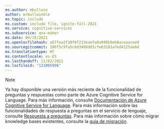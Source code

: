 ```yaml
---
ms.author: mbullwin
author: mrbullwinkle
ms.topic: include
ms.custom: include file, ignite-fall-2021
ms.service: cognitive-services
ms.subservice: qna-maker
ms.date: 09/15/2021
ms.openlocfilehash: a57faa2f20f6f213eaefa0a996b9eb8aceaacee9
ms.sourcegitcommit: 106f5c9fa5c6d3498dd1cfe63181a7ed4125ae6d
ms.translationtype: HT
ms.contentlocale: es-ES
ms.lasthandoff: 11/02/2021
ms.locfileid: "131005906"
---
```

> [!NOTE]
> Ya hay disponible una versión más reciente de la funcionalidad de preguntas y respuestas como parte de Azure Cognitive Service for Language. Para más información, consulte [Documentación de Azure Cognitive Service for Language](../../language-service/index.yml). Para más información sobre las funcionalidades de respuesta a preguntas en el servicio de lenguaje, consulte [Respuesta a preguntas](../../language-service/question-answering/overview.md). Para más información sobre cómo migrar knowledge bases existentes, consulte la [guía de migración](../../language-service/question-answering/how-to/migrate-qnamaker.md).
